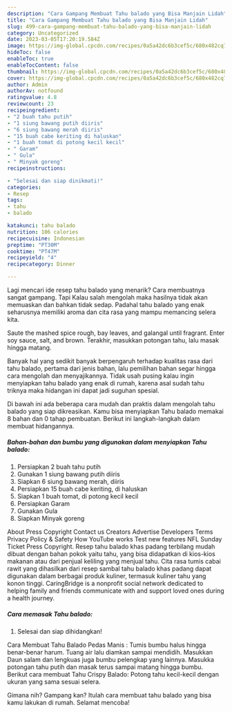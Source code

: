 ```yaml
---
description: "Cara Gampang Membuat Tahu balado yang Bisa Manjain Lidah"
title: "Cara Gampang Membuat Tahu balado yang Bisa Manjain Lidah"
slug: 499-cara-gampang-membuat-tahu-balado-yang-bisa-manjain-lidah
category: Uncategorized
date: 2023-03-05T17:20:19.584Z
image: https://img-global.cpcdn.com/recipes/0a5a42dc6b3cef5c/680x482cq70/tahu-balado-foto-resep-utama.jpg
hideToc: false
enableToc: true
enableTocContent: false
thumbnail: https://img-global.cpcdn.com/recipes/0a5a42dc6b3cef5c/680x482cq70/tahu-balado-foto-resep-utama.jpg
cover: https://img-global.cpcdn.com/recipes/0a5a42dc6b3cef5c/680x482cq70/tahu-balado-foto-resep-utama.jpg
author: Admin
authorAv: notfound
ratingvalue: 4.8
reviewcount: 23
recipeingredient:
- "2 buah tahu putih"
- "1 siung bawang putih diiris"
- "6 siung bawang merah diiris"
- "15 buah cabe keriting di haluskan"
- "1 buah tomat di potong kecil kecil"
- " Garam"
- " Gula"
- " Minyak goreng"
recipeinstructions:

- "Selesai dan siap dinikmati!"
categories:
- Resep
tags:
- tahu
- balado

katakunci: tahu balado 
nutrition: 106 calories
recipecuisine: Indonesian
preptime: "PT30M"
cooktime: "PT47M"
recipeyield: "4"
recipecategory: Dinner

---
```



Lagi mencari ide resep tahu balado yang menarik? Cara membuatnya sangat gampang. Tapi Kalau salah mengolah maka hasilnya tidak akan memuaskan dan bahkan tidak sedap. Padahal tahu balado yang enak seharusnya memiliki aroma dan cita rasa yang mampu memancing selera kita.


Saute the mashed spice rough, bay leaves, and galangal until fragrant. Enter soy sauce, salt, and brown. Terakhir, masukkan potongan tahu, lalu masak hingga matang.

Banyak hal yang sedikit banyak berpengaruh terhadap kualitas rasa dari tahu balado, pertama dari jenis bahan, lalu pemilihan bahan segar hingga cara mengolah dan menyajikannya. Tidak usah pusing kalau ingin menyiapkan tahu balado yang enak di rumah, karena asal sudah tahu triknya maka hidangan ini dapat jadi suguhan spesial.


Di bawah ini ada beberapa cara mudah dan praktis dalam mengolah tahu balado yang siap dikreasikan. Kamu bisa menyiapkan Tahu balado memakai 8 bahan dan 0 tahap pembuatan. Berikut ini langkah-langkah dalam membuat hidangannya.

<!--inarticleads1-->

##### Bahan-bahan dan bumbu yang digunakan dalam menyiapkan Tahu balado:

1. Persiapkan 2 buah tahu putih
1. Gunakan 1 siung bawang putih diiris
1. Siapkan 6 siung bawang merah, diiris
1. Persiapkan 15 buah cabe keriting, di haluskan
1. Siapkan 1 buah tomat, di potong kecil kecil
1. Persiapkan  Garam
1. Gunakan  Gula
1. Siapkan  Minyak goreng


About Press Copyright Contact us Creators Advertise Developers Terms Privacy Policy &amp; Safety How YouTube works Test new features NFL Sunday Ticket Press Copyright. Resep tahu balado khas padang terbilang mudah dibuat dengan bahan pokok yaitu tahu, yang bisa didapatkan di kios-kios makanan atau dari penjual keliling yang menjual tahu. Cita rasa tumis cabai rawit yang dihasilkan dari resep sambal tahu balado khas padang dapat digunakan dalam berbagai produk kuliner, termasuk kuliner tahu yang konon tinggi. CaringBridge is a nonprofit social network dedicated to helping family and friends communicate with and support loved ones during a health journey. 

<!--inarticleads2-->

##### Cara memasak Tahu balado:


1. Selesai dan siap dihidangkan!

Cara Membuat Tahu Balado Pedas Manis : Tumis bumbu halus hingga benar-benar harum. Tuang air lalu diamkan sampai mendidih. Masukkan Daun salam dan lengkuas juga bumbu pelengkap yang lainnya. Masukka potongan tahu putih dan masak terus sampai matang hingga bumbu. Berikut cara membuat Tahu Crispy Balado: Potong tahu kecil-kecil dengan ukuran yang sama sesuai selera. 

Gimana nih? Gampang kan? Itulah cara membuat tahu balado yang bisa kamu lakukan di rumah. Selamat mencoba!
